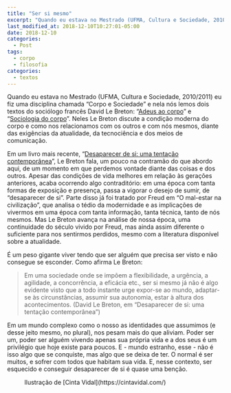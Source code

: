 ```yaml
---
title: "Ser si mesmo"
excerpt: "Quando eu estava no Mestrado (UFMA, Cultura e Sociedade, 2010/2011) eu fiz uma disciplina chamada “Corpo e Sociedade” e nela nós lemos dois textos do sociólogo francês David Le Breton: “Adeus ao corpo” e “Sociologia do corpo”. Neles Le Breton discute a condição moderna do corpo e como nos relacionamos com os outros e com nós mesmos..."
last_modified_at: 2018-12-10T10:27:01-05:00
date: 2018-12-10
categories:
  - Post
tags: 
  - corpo
  - filosofia
categories:
  - textos
---
```


Quando eu estava no Mestrado (UFMA, Cultura e Sociedade, 2010/2011) eu fiz uma disciplina chamada “Corpo e Sociedade” e nela nós lemos dois textos do sociólogo francês David Le Breton: “[Adeus ao corpo](https://amzn.to/2SDzJXQ)” e “[Sociologia do corpo](https://amzn.to/2QIonEY)”. Neles Le Breton discute a condição moderna do corpo e como nos relacionamos com os outros e com nós mesmos, diante das exigências da atualidade, da tecnociência e dos meios de comunicação.

Em um livro mais recente, “[Desaparecer de si: uma tentação contemporânea](https://amzn.to/2EbKHjy)”, Le Breton fala, um pouco na contramão do que abordo aqui, de um momento em que perdemos vontade diante das coisas e dos outros. Apesar das condições de vida melhores em relação às gerações anteriores, acaba ocorrendo algo contraditório: em uma época com tanta formas de exposição e presença, passa a vigorar o desejo de sumir, de “desaparecer de si”. Parte disso já foi tratado por Freud em “O mal-estar na civilização”, que analisa o tédio da modernidade e as implicações de vivermos em uma época com tanta informação, tanta técnica, tanto de nós mesmos. Mas Le Breton avança na análise de nossa época, uma continuidade do século vivido por Freud, mas ainda assim diferente o suficiente para nos sentirmos perdidos, mesmo com a literatura disponível sobre a atualidade.

É um peso gigante viver tendo que ser alguém que precisa ser visto e não consegue se esconder. Como afirma Le Breton:

> Em uma sociedade onde se impõem a flexibilidade, a urgência, a agilidade, a concorrência, a eficácia etc., ser si mesmo já não é algo evidente visto que a todo instante urge expor-se ao mundo, adaptar-se às circunstâncias, assumir sua autonomia, estar à altura dos acontecimentos. (David Le Breton, em “Desaparecer de si: uma tentação contemporânea”)

Em um mundo complexo como o nosso as identidades que assumimos (e desse jeito mesmo, no plural), nos pesam mais do que aliviam. Poder ser um, poder ser alguém vivendo apenas sua própria vida e a dos seus é um privilégio que hoje existe para poucos. E - mundo estranho, esse - não é isso algo que se conquiste, mas algo que se deixa de ter. O normal é ser muitos, e sofrer com todos que habitam sua vida. E, nesse contexto, ser esquecido e conseguir desaparecer de si é quase uma benção.

<figure class="align-center">
  <a href="#"><img src="{{ site.url }}{{ site.baseurl }}/assets/images/Cinta+Vidal.jpg" alt=""></a>
  <figcaption>Ilustração de [Cinta Vidal](https://cintavidal.com/)</figcaption>
</figure> 
